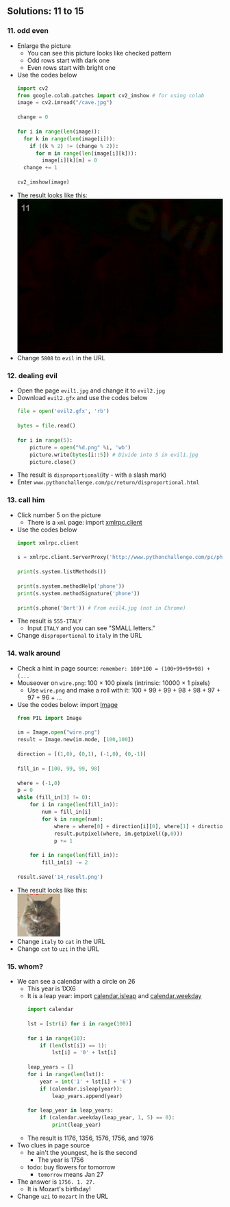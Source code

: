 ## Solutions: 11 to 15

### 11. odd even

- Enlarge the picture
  - You can see this picture looks like checked pattern
  - Odd rows start with dark one
  - Even rows start with bright one
- Use the codes below
  ```python
  import cv2
  from google.colab.patches import cv2_imshow # for using colab
  image = cv2.imread("/cave.jpg")
  
  change = 0

  for i in range(len(image)):
    for k in range(len(image[i])):
      if ((k % 2) != (change % 2)):
        for m in range(len(image[i][k])):
          image[i][k][m] = 0
    change += 1

  cv2_imshow(image)
  ```
- The result looks like this:<br/>
![](https://github.com/tula3and/til/blob/master/Python/Python%20Challenge/11_result.png?raw=true)
- Change `5808` to `evil` in the URL

### 12. dealing evil

- Open the page `evil1.jpg` and change it to `evil2.jpg`
- Download `evil2.gfx` and use the codes below
  ```python
  file = open('evil2.gfx', 'rb')

  bytes = file.read()

  for i in range(5):
      picture = open("%d.png" %i, 'wb')
      picture.write(bytes[i::5]) # Divide into 5 in evil1.jpg
      picture.close()
  ```
- The result is `disproportional`(ity - with a slash mark)
- Enter `www.pythonchallenge.com/pc/return/disproportional.html`

### 13. call him

- Click number 5 on the picture
  - There is a `xml` page: import [xmlrpc.client](https://docs.python.org/ko/3/library/xmlrpc.client.html)
- Use the codes below
  ```python
  import xmlrpc.client

  s = xmlrpc.client.ServerProxy('http://www.pythonchallenge.com/pc/phonebook.php')

  print(s.system.listMethods())

  print(s.system.methodHelp('phone'))
  print(s.system.methodSignature('phone'))

  print(s.phone('Bert')) # From evil4.jpg (not in Chrome)
  ```
- The result is `555-ITALY`
  - Input `ITALY` and you can see "SMALL letters."
- Change `disproportional` to `italy` in the URL

### 14. walk around

- Check a hint in page source: `remember: 100*100 = (100+99+99+98) + (...`
- Mouseover on `wire.png`: 100 × 100 pixels (intrinsic: 10000 × 1 pixels)
  - Use `wire.png` and make a roll with it: 100 + 99 + 99 + 98 + 98 + 97 + 97 + 96 + ...
- Use the codes below: import [Image](https://pillow.readthedocs.io/en/stable/reference/Image.html#image-module)
  ```python
  from PIL import Image

  im = Image.open("wire.png")
  result = Image.new(im.mode, [100,100])

  direction = [(1,0), (0,1), (-1,0), (0,-1)]

  fill_in = [100, 99, 99, 98]

  where = (-1,0)
  p = 0
  while (fill_in[3] != 0):
      for i in range(len(fill_in)):
          num = fill_in[i]
          for k in range(num):
              where = where[0] + direction[i][0], where[1] + direction[i][1]
              result.putpixel(where, im.getpixel((p,0)))
              p += 1

      for i in range(len(fill_in)):
          fill_in[i] -= 2

  result.save('14_result.png')
  ```
- The result looks like this:<br/>
![](https://github.com/tula3and/til/blob/master/Python/Python%20Challenge/14_result.png?raw=true)
- Change `italy` to `cat` in the URL
- Change `cat` to `uzi` in the URL

### 15. whom?

- We can see a calendar with a circle on 26
  - This year is 1XX6
  - It is a leap year: import [calendar.isleap](https://docs.python.org/ko/3/library/calendar.html#calendar.isleap) and
  [calendar.weekday](https://docs.python.org/ko/3/library/calendar.html#calendar.weekday)
    ```python
    import calendar

    lst = [str(i) for i in range(100)]

    for i in range(10):
        if (len(lst[i]) == 1):
            lst[i] = '0' + lst[i]

    leap_years = []
    for i in range(len(lst)):
        year = int('1' + lst[i] + '6')
        if (calendar.isleap(year)):
            leap_years.append(year)

    for leap_year in leap_years:
        if (calendar.weekday(leap_year, 1, 5) == 0):
            print(leap_year)
    ```
  - The result is 1176, 1356, 1576, 1756, and 1976
- Two clues in page source
  - he ain't the youngest, he is the second
    - The year is 1756
  - todo: buy flowers for tomorrow
    - `tomorrow` means Jan 27
- The answer is `1756. 1. 27.`
  - It is Mozart's birthday!
- Change `uzi` to `mozart` in the URL



